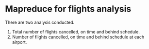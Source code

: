 # Mapreduce for flights analysis

There are two analysis conducted.

1. Total number of flights cancelled, on time and behind schedule.
2. Number of flights cancelled, on time and behind schedule at each airport.